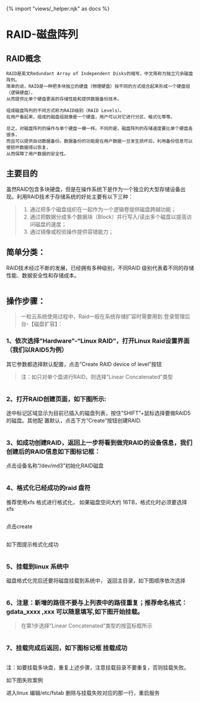 {% import "views/_helper.njk" as docs %}

# RAID-磁盘阵列


## RAID概念

```
RAID是英文Redundant Array of Independent Disks的缩写，中文简称为独立冗余磁盘阵列。
简单的说，RAID是一种把多块独立的硬盘（物理硬盘）按不同的方式组合起来形成一个硬盘组（逻辑硬盘），
从而提供比单个硬盘更高的存储性能和提供数据备份技术。

组成磁盘阵列的不同方式称为RAID级别（RAID Levels）。
在用户看起来，组成的磁盘组就像是一个硬盘，用户可以对它进行分区，格式化等等。

总之，对磁盘阵列的操作与单个硬盘一模一样。不同的是，磁盘阵列的存储速度要比单个硬盘高很多，
而且可以提供自动数据备份。数据备份的功能是在用户数据一旦发生损坏后，利用备份信息可以使损坏数据得以恢复，
从而保障了用户数据的安全性。
```


## 主要目的

虽然RAID包含多块硬盘，但是在操作系统下是作为一个独立的大型存储设备出现。利用RAID技术于存储系统的好处主要有以下三种：

> 1. 通过把多个磁盘组织在一起作为一个逻辑卷提供磁盘跨越功能；
> 2. 通过把数据分成多个数据块（Block）并行写入/读出多个磁盘以提高访问磁盘的速度；
> 3. 通过镜像或校验操作提供容错能力；

## 简单分类：

RAID技术经过不断的发展，已经拥有多种级别，不同RAID 级别代表着不同的存储性能、数据安全性和存储成本。

<img src="images/raid/raid1.jpeg" class="img-responsive" alt="">

## 操作步骤：

> 一粒云系统使用过程中，Raid一般在系统存储扩容时需要用到.登录管理后台-【磁盘扩容】：

### 1、依次选择”Hardware”-“Linux RAID”，打开Linux Raid设置界面 （我们以RAID5为例） 
其它参数都选择默认配置，点击”Create RAID device of level”按钮

> 注：如只对单个盘进行RAID，则选择”Linear Concatenated”类型

<img src="images/raid/raid-2.jpeg" class="img-responsive" alt="">


### 2、打开RAID创建页面，如下图所示:

途中标记区域显示为目前已插入的磁盘列表，按住”SHIFT”+鼠标选择要做RAID5的磁盘。其他配 置默认，点击下方”Create”按钮创建RAID.

<img src="images/raid/raid-3.jpeg" class="img-responsive" alt="">


### 3、如成功创建RAID，返回上一步将看到做完RAID的设备信息，我们创建后的RAID信息如下图标记框：

点击设备名称“/dev/md3”初始化RAID磁盘

<img src="images/raid/raid-4.jpeg" class="img-responsive" alt="">


### 4、格式化已经成功的raid 盘符

推荐使用xfs 格式进行格式化， 如果磁盘空间大约 16TB，格式化时必须要选择xfs

<img src="images/raid/raid-5.jpeg" class="img-responsive" alt="">

点击create

<img src="images/raid/raid-6.jpeg" class="img-responsive" alt="">


如下图提示格式化成功

<img src="images/raid/raid-7.jpeg" class="img-responsive" alt="">


### 5、挂载到linux 系统中

磁盘格式化完后还要将磁盘挂载到系统中，
返回主目录，如下图顺序依次选择

<img src="images/raid/raid-8.jpeg" class="img-responsive" alt="">


### 6、注意：新增的路径不要与上列表中的路径重复；推荐命名格式：gdata_xxxx ,xxx 可以随意填写,如下图开始挂载。

> 在第1步选择”Linear Concatenated”类型的按蓝标框所示

<img src="images/raid/raid-9.jpeg" class="img-responsive" alt="">


### 7、挂载完成后返回，如下图标记框 挂载成功

<img src="images/raid/raid-10.jpeg" class="img-responsive" alt="">

注：如要挂载多块盘，重复上述步骤，注意挂载目录不要重复，否则挂载失败。

如下图失败案例

进入linux 编辑/etc/fstab 删除与挂载失败对应的那一行，重启服务

<img src="images/raid/raid-11.jpeg" class="img-responsive" alt="">
